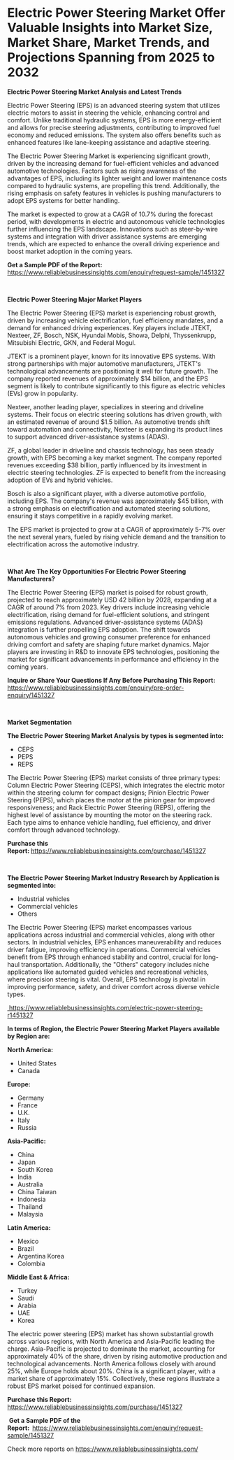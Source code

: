 <p><h1>Electric Power Steering Market Offer Valuable Insights into Market Size, Market Share, Market Trends, and Projections Spanning from 2025 to 2032</h1></p><p><strong>Electric Power Steering Market Analysis and Latest Trends</strong></p>
<p><p>Electric Power Steering (EPS) is an advanced steering system that utilizes electric motors to assist in steering the vehicle, enhancing control and comfort. Unlike traditional hydraulic systems, EPS is more energy-efficient and allows for precise steering adjustments, contributing to improved fuel economy and reduced emissions. The system also offers benefits such as enhanced features like lane-keeping assistance and adaptive steering.</p><p>The Electric Power Steering Market is experiencing significant growth, driven by the increasing demand for fuel-efficient vehicles and advanced automotive technologies. Factors such as rising awareness of the advantages of EPS, including its lighter weight and lower maintenance costs compared to hydraulic systems, are propelling this trend. Additionally, the rising emphasis on safety features in vehicles is pushing manufacturers to adopt EPS systems for better handling.</p><p>The market is expected to grow at a CAGR of 10.7% during the forecast period, with developments in electric and autonomous vehicle technologies further influencing the EPS landscape. Innovations such as steer-by-wire systems and integration with driver assistance systems are emerging trends, which are expected to enhance the overall driving experience and boost market adoption in the coming years.</p></p>
<p><strong>Get a Sample PDF of the Report:&nbsp;</strong> <a href="https://www.reliablebusinessinsights.com/enquiry/request-sample/1451327?utm_campaign=2099&utm_medium=2&utm_source=Github&utm_content=ia&utm_term=28022025&utm_id=electric-power-steering">https://www.reliablebusinessinsights.com/enquiry/request-sample/1451327</a></p>
<p>&nbsp;</p>
<p><strong>Electric Power Steering Major Market Players</strong></p>
<p><p>The Electric Power Steering (EPS) market is experiencing robust growth, driven by increasing vehicle electrification, fuel efficiency mandates, and a demand for enhanced driving experiences. Key players include JTEKT, Nexteer, ZF, Bosch, NSK, Hyundai Mobis, Showa, Delphi, Thyssenkrupp, Mitsubishi Electric, GKN, and Federal Mogul.</p><p>JTEKT is a prominent player, known for its innovative EPS systems. With strong partnerships with major automotive manufacturers, JTEKT's technological advancements are positioning it well for future growth. The company reported revenues of approximately $14 billion, and the EPS segment is likely to contribute significantly to this figure as electric vehicles (EVs) grow in popularity.</p><p>Nexteer, another leading player, specializes in steering and driveline systems. Their focus on electric steering solutions has driven growth, with an estimated revenue of around $1.5 billion. As automotive trends shift toward automation and connectivity, Nexteer is expanding its product lines to support advanced driver-assistance systems (ADAS).</p><p>ZF, a global leader in driveline and chassis technology, has seen steady growth, with EPS becoming a key market segment. The company reported revenues exceeding $38 billion, partly influenced by its investment in electric steering technologies. ZF is expected to benefit from the increasing adoption of EVs and hybrid vehicles.</p><p>Bosch is also a significant player, with a diverse automotive portfolio, including EPS. The company's revenue was approximately $45 billion, with a strong emphasis on electrification and automated steering solutions, ensuring it stays competitive in a rapidly evolving market.</p><p>The EPS market is projected to grow at a CAGR of approximately 5-7% over the next several years, fueled by rising vehicle demand and the transition to electrification across the automotive industry.</p></p>
<p>&nbsp;</p>
<p><strong>What Are The Key Opportunities For Electric Power Steering Manufacturers?</strong></p>
<p><p>The Electric Power Steering (EPS) market is poised for robust growth, projected to reach approximately USD 42 billion by 2028, expanding at a CAGR of around 7% from 2023. Key drivers include increasing vehicle electrification, rising demand for fuel-efficient solutions, and stringent emissions regulations. Advanced driver-assistance systems (ADAS) integration is further propelling EPS adoption. The shift towards autonomous vehicles and growing consumer preference for enhanced driving comfort and safety are shaping future market dynamics. Major players are investing in R&D to innovate EPS technologies, positioning the market for significant advancements in performance and efficiency in the coming years.</p></p>
<p><strong>Inquire or Share Your Questions If Any Before Purchasing This Report:</strong> <a href="https://www.reliablebusinessinsights.com/enquiry/pre-order-enquiry/1451327?utm_campaign=2099&utm_medium=2&utm_source=Github&utm_content=ia&utm_term=28022025&utm_id=electric-power-steering">https://www.reliablebusinessinsights.com/enquiry/pre-order-enquiry/1451327</a></p>
<p>&nbsp;</p>
<p><strong>Market Segmentation</strong></p>
<p><strong>The Electric Power Steering Market Analysis by types is segmented into:</strong></p>
<p><ul><li>CEPS</li><li>PEPS</li><li>REPS</li></ul></p>
<p><p>The Electric Power Steering (EPS) market consists of three primary types: Column Electric Power Steering (CEPS), which integrates the electric motor within the steering column for compact designs; Pinion Electric Power Steering (PEPS), which places the motor at the pinion gear for improved responsiveness; and Rack Electric Power Steering (REPS), offering the highest level of assistance by mounting the motor on the steering rack. Each type aims to enhance vehicle handling, fuel efficiency, and driver comfort through advanced technology.</p></p>
<p><strong>Purchase this Report:&nbsp;</strong><a href="https://www.reliablebusinessinsights.com/purchase/1451327?utm_campaign=2099&utm_medium=2&utm_source=Github&utm_content=ia&utm_term=28022025&utm_id=electric-power-steering">https://www.reliablebusinessinsights.com/purchase/1451327</a></p>
<p>&nbsp;</p>
<p><strong>The Electric Power Steering Market Industry Research by Application is segmented into:</strong></p>
<p><ul><li>Industrial vehicles</li><li>Commercial vehicles</li><li>Others</li></ul></p>
<p><p>The Electric Power Steering (EPS) market encompasses various applications across industrial and commercial vehicles, along with other sectors. In industrial vehicles, EPS enhances maneuverability and reduces driver fatigue, improving efficiency in operations. Commercial vehicles benefit from EPS through enhanced stability and control, crucial for long-haul transportation. Additionally, the "Others" category includes niche applications like automated guided vehicles and recreational vehicles, where precision steering is vital. Overall, EPS technology is pivotal in improving performance, safety, and driver comfort across diverse vehicle types.</p></p>
<p><a href="https://www.reliablebusinessinsights.com/electric-power-steering-r1451327?utm_campaign=2099&utm_medium=2&utm_source=Github&utm_content=ia&utm_term=28022025&utm_id=electric-power-steering">&nbsp;https://www.reliablebusinessinsights.com/electric-power-steering-r1451327</a></p>
<p><strong>In terms of Region, the Electric Power Steering Market Players available by Region are:</strong></p>
<p>
    <p> <strong> North America: </strong>
        <ul>
            <li>United States</li>
            <li>Canada</li>
        </ul>
        </p> 
    <p> <strong> Europe: </strong>
        <ul>
            <li>Germany</li>
            <li>France</li>
            <li>U.K.</li>
            <li>Italy</li>
            <li>Russia</li>
        </ul>
        </p> 
    <p> <strong> Asia-Pacific: </strong>
        <ul>
            <li>China</li>
            <li>Japan</li>
            <li>South Korea</li>
            <li>India</li>
            <li>Australia</li>
            <li>China Taiwan</li>
            <li>Indonesia</li>
            <li>Thailand</li>
            <li>Malaysia</li>
        </ul>
        </p> 
    <p> <strong> Latin America: </strong>
        <ul>
            <li>Mexico</li>
            <li>Brazil</li>
            <li>Argentina Korea</li>
            <li>Colombia</li>
        </ul>
        </p> 
    <p> <strong> Middle East & Africa: </strong>
        <ul>
            <li>Turkey</li>
            <li>Saudi</li>
            <li>Arabia</li>
            <li>UAE</li>
            <li>Korea</li>
        </ul>
    </p>
    </p>
<p><p>The electric power steering (EPS) market has shown substantial growth across various regions, with North America and Asia-Pacific leading the charge. Asia-Pacific is projected to dominate the market, accounting for approximately 40% of the share, driven by rising automotive production and technological advancements. North America follows closely with around 25%, while Europe holds about 20%. China is a significant player, with a market share of approximately 15%. Collectively, these regions illustrate a robust EPS market poised for continued expansion.</p></p>
<p><strong>Purchase this Report: </strong><a href="https://www.reliablebusinessinsights.com/purchase/1451327?utm_campaign=2099&utm_medium=2&utm_source=Github&utm_content=ia&utm_term=28022025&utm_id=electric-power-steering">https://www.reliablebusinessinsights.com/purchase/1451327</a></p>
<p>&nbsp;<strong>Get a Sample PDF of the Report:&nbsp;&nbsp;</strong><a href="https://www.reliablebusinessinsights.com/enquiry/request-sample/1451327?utm_campaign=2099&utm_medium=2&utm_source=Github&utm_content=ia&utm_term=28022025&utm_id=electric-power-steering">https://www.reliablebusinessinsights.com/enquiry/request-sample/1451327</a></p>
<p><strong></strong></p>
<p>Check more reports on <a href="https://www.reliablebusinessinsights.com/?utm_campaign=2099&utm_medium=2&utm_source=Github&utm_content=ia&utm_term=28022025&utm_id=electric-power-steering">https://www.reliablebusinessinsights.com/</a></p>